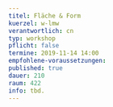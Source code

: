 ```yaml
---
titel: Fläche & Form
kuerzel: w-lmw
verantwortlich: cn
typ: workshop
pflicht: false
termine: 2019-11-14 14:00
empfohlene-voraussetzungen:
published: true
dauer: 210
raum: 422
info: tbd.
---
```

